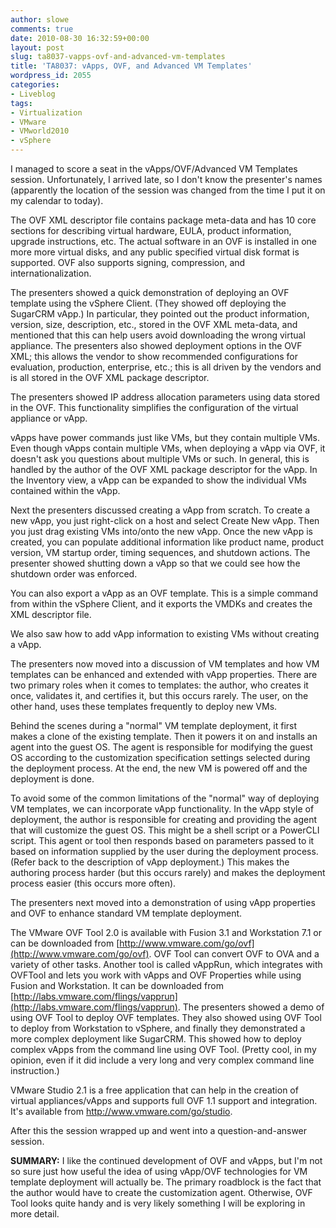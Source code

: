 ```yaml
---
author: slowe
comments: true
date: 2010-08-30 16:32:59+00:00
layout: post
slug: ta8037-vapps-ovf-and-advanced-vm-templates
title: 'TA8037: vApps, OVF, and Advanced VM Templates'
wordpress_id: 2055
categories:
- Liveblog
tags:
- Virtualization
- VMware
- VMworld2010
- vSphere
---
```


I managed to score a seat in the vApps/OVF/Advanced VM Templates session. Unfortunately, I arrived late, so I don't know the presenter's names (apparently the location of the session was changed from the time I put it on my calendar to today).

The OVF XML descriptor file contains package meta-data and has 10 core sections for describing virtual hardware, EULA, product information, upgrade instructions, etc. The actual software in an OVF is installed in one more more virtual disks, and any public specified virtual disk format is supported. OVF also supports signing, compression, and internationalization.

The presenters showed a quick demonstration of deploying an OVF template using the vSphere Client. (They showed off deploying the SugarCRM vApp.) In particular, they pointed out the product information, version, size, description, etc., stored in the OVF XML meta-data, and mentioned that this can help users avoid downloading the wrong virtual appliance. The presenters also showed deployment options in the OVF XML; this allows the vendor to show recommended configurations for evaluation, production, enterprise, etc.; this is all driven by the vendors and is all stored in the OVF XML package descriptor.

The presenters showed IP address allocation parameters using data stored in the OVF. This functionality simplifies the configuration of the virtual appliance or vApp.

vApps have power commands just like VMs, but they contain multiple VMs. Even though vApps contain multiple VMs, when deploying a vApp via OVF, it doesn't ask you questions about multiple VMs or such. In general, this is handled by the author of the OVF XML package descriptor for the vApp. In the Inventory view, a vApp can be expanded to show the individual VMs contained within the vApp.

Next the presenters discussed creating a vApp from scratch. To create a new vApp, you just right-click on a host and select Create New vApp. Then you just drag existing VMs into/onto the new vApp. Once the new vApp is created, you can populate additional information like product name, product version, VM startup order, timing sequences, and shutdown actions. The presenter showed shutting down a vApp so that we could see how the shutdown order was enforced.

You can also export a vApp as an OVF template. This is a simple command from within the vSphere Client, and it exports the VMDKs and creates the XML descriptor file.

We also saw how to add vApp information to existing VMs without creating a vApp.

The presenters now moved into a discussion of VM templates and how VM templates can be enhanced and extended with vApp properties. There are two primary roles when it comes to templates: the author, who creates it once, validates it, and certifies it, but this occurs rarely. The user, on the other hand, uses these templates frequently to deploy new VMs.

Behind the scenes during a "normal" VM template deployment, it first makes a clone of the existing template. Then it powers it on and installs an agent into the guest OS. The agent is responsible for modifying the guest OS according to the customization specification settings selected during the deployment process. At the end, the new VM is powered off and the deployment is done.

To avoid some of the common limitations of the "normal" way of deploying VM templates, we can incorporate vApp functionality. In the vApp style of deployment, the author is responsible for creating and providing the agent that will customize the guest OS. This might be a shell script or a PowerCLI script. This agent or tool then responds based on parameters passed to it based on information supplied by the user during the deployment process. (Refer back to the description of vApp deployment.) This makes the authoring process harder (but this occurs rarely) and makes the deployment process easier (this occurs more often).

The presenters next moved into a demonstration of using vApp properties and OVF to enhance standard VM template deployment.

The VMware OVF Tool 2.0 is available with Fusion 3.1 and Workstation 7.1 or can be downloaded from [http://www.vmware.com/go/ovf](http://www.vmware.com/go/ovf). OVF Tool can convert OVF to OVA and a variety of other tasks. Another tool is called vAppRun, which integrates with OVFTool and lets you work with vApps and OVF Properties while using Fusion and Workstation. It can be downloaded from [http://labs.vmware.com/flings/vapprun](http://labs.vmware.com/flings/vapprun). The presenters showed a demo of using OVF Tool to deploy OVF templates. They also showed using OVF Tool to deploy from Workstation to vSphere, and finally they demonstrated a more complex deployment like SugarCRM. This showed how to deploy complex vApps from the command line using OVF Tool. (Pretty cool, in my opinion, even if it did include a very long and very complex command line instruction.)

VMware Studio 2.1 is a free application that can help in the creation of virtual appliances/vApps and supports full OVF 1.1 support and integration. It's available from http://www.vmware.com/go/studio.

After this the session wrapped up and went into a question-and-answer session.

**SUMMARY:** I like the continued development of OVF and vApps, but I'm not so sure just how useful the idea of using vApp/OVF technologies for VM template deployment will actually be. The primary roadblock is the fact that the author would have to create the customization agent. Otherwise, OVF Tool looks quite handy and is very likely something I will be exploring in more detail.
